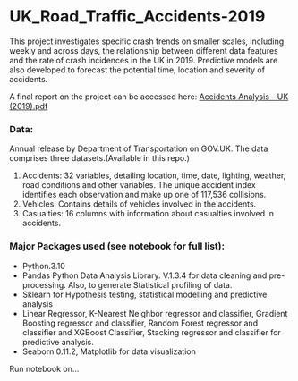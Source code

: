 # UK_Road_Traffic_Accidents-2019

This project investigates specific crash trends on smaller scales, including weekly and across days, the relationship between different data 
features and the rate of crash incidences in the UK in 2019. Predictive models are also developed to forecast the potential time, location and severity of accidents.


A final report on the project can be accessed here: [Accidents Analysis - UK (2019).pdf](https://github.com/Onikenny/UK_Road_Traffic_Accidents-2019/blob/d2fdcde16eba6e800d1fa6df799e6f88918d2ca3/Accidents%20Analysis%20-%20UK%20(2019).pdf)


### Data:
Annual release by Department of Transportation on GOV.UK. The data comprises three datasets.(Available in this repo.)

1. Accidents: 32 variables, detailing location, time, date, lighting, weather, road conditions and other variables. The unique accident index identifies each observation and make up one of 117,536 collisions.
2. Vehicles: Contains details of vehicles involved in the accidents.
3. Casualties: 16 columns with information about casualties involved in accidents. 


### Major Packages used (see notebook for full list): 
- Python.3.10 
- Pandas Python Data Analysis Library. V.1.3.4 for data cleaning and pre-processing. Also, to generate Statistical profiling of data.
- Sklearn for Hypothesis testing, statistical modelling and predictive analysis
- Linear Regressor, K-Nearest Neighbor regressor and classifier, Gradient Boosting regressor and classifier, Random Forest regressor and classifier and XGBoost Classifier, Stacking regressor and classifier for predictive analysis. 
- Seaborn 0.11.2, Matplotlib for data visualization
              
Run notebook on...
